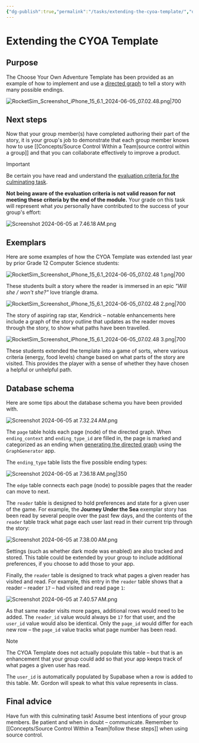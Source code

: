 ```yaml
---
{"dg-publish":true,"permalink":"/tasks/extending-the-cyoa-template/","dgHomeLink":true,"dgShowToc":true}
---
```


# Extending the CYOA Template

## Purpose

The Choose Your Own Adventure Template has been provided as an example of how to implement and use a [directed graph](https://www.russellgordon.ca/lcs/2023-24/ics4u/joyce-judy.pdf) to tell a story with many possible endings.

![RocketSim_Screenshot_iPhone_15_6.1_2024-06-05_07.02.48.png|700](/img/user/Media/RocketSim_Screenshot_iPhone_15_6.1_2024-06-05_07.02.48.png)

## Next steps

Now that your group member(s) have completed authoring their part of the story, it is your group's job to demonstrate that each group member knows how to use [[Concepts/Source Control Within a Team\|source control within a group]] and that you can collaborate effectively to improve a product. 

> [!IMPORTANT]
> Be certain you have read and understand the [evaluation criteria for the culminating task](https://drive.google.com/file/d/1OHXEhbi5CYiBmtdE4ryaPH981yRjSV2-/view?usp=share_link).
> 
> **Not being aware of the evaluation criteria is not valid reason for not meeting these criteria by the end of the module.** Your grade on this task will represent what *you* personally have contributed to the success of your group's effort:
> 
> ![Screenshot 2024-06-05 at 7.46.18 AM.png](/img/user/Media/Screenshot%202024-06-05%20at%207.46.18%E2%80%AFAM.png)

## Exemplars

Here are some examples of how the CYOA Template was extended last year by prior Grade 12 Computer Science students:

![RocketSim_Screenshot_iPhone_15_6.1_2024-06-05_07.02.48 1.png|700](/img/user/Media/RocketSim_Screenshot_iPhone_15_6.1_2024-06-05_07.02.48%201.png)

These students built a story where the reader is immersed in an epic *"Will she / won't she?"* love triangle drama.

![RocketSim_Screenshot_iPhone_15_6.1_2024-06-05_07.02.48 2.png|700](/img/user/Media/RocketSim_Screenshot_iPhone_15_6.1_2024-06-05_07.02.48%202.png)

The story of aspiring rap star, Kendrick – notable enhancements here include a graph of the story outline that updates as the reader moves through the story, to show what paths have been travelled.

![RocketSim_Screenshot_iPhone_15_6.1_2024-06-05_07.02.48 3.png|700](/img/user/Media/RocketSim_Screenshot_iPhone_15_6.1_2024-06-05_07.02.48%203.png)

These students extended the template into a game of sorts, where various criteria (energy, food levels) change based on what parts of the story are visited. This provides the player with a sense of whether they have chosen a helpful or unhelpful path.

## Database schema

Here are some tips about the database schema you have been provided with.

![Screenshot 2024-06-05 at 7.32.24 AM.png](/img/user/Media/Screenshot%202024-06-05%20at%207.32.24%E2%80%AFAM.png)

The `page` table holds each page (node) of the directed graph. When `ending_context` and `ending_type_id`  are filled in, the page is marked and categorized as an ending when [generating the directed graph](https://www.russellgordon.ca/lcs/2023-24/ics4u/directed-graph-example.png) using the `GraphGenerator` app.

The `ending_type` table lists the five possible ending types:

![Screenshot 2024-06-05 at 7.36.18 AM.png|350](/img/user/Media/Screenshot%202024-06-05%20at%207.36.18%E2%80%AFAM.png)

The `edge` table connects each page (node) to possible pages that the reader can move to next.

The `reader` table is designed to hold preferences and state for a given user of the game. For example, the **Journey Under the Sea** exemplar story has been read by several people over the past few days, and the contents of the `reader` table track what page each user last read in their current trip through the story:

![Screenshot 2024-06-05 at 7.38.00 AM.png](/img/user/Media/Screenshot%202024-06-05%20at%207.38.00%E2%80%AFAM.png)

Settings (such as whether dark mode was enabled) are also tracked and stored. This table could be extended by your group to include additional preferences, if you choose to add those to your app.

Finally, the `reader` table is designed to track what pages a given reader has visited and read. For example, this entry in the `reader` table shows that a reader – reader `17` – had visited and read page `1`:

![Screenshot 2024-06-05 at 7.40.57 AM.png](/img/user/Media/Screenshot%202024-06-05%20at%207.40.57%E2%80%AFAM.png)

As that same reader visits more pages, additional rows would need to be added. The `reader_id` value would always be `17` for that user, and the `user_id` value would also be identical. Only the `page_id` would differ for each new row – the `page_id` value tracks what page number has been read.

> [!NOTE]
> 
> The CYOA Template does not actually populate this table – but that is an enhancement that your group could add so that your app keeps track of what pages a given user has read.
> 
> The `user_id` is automatically populated by Supabase when a row is added to this table. Mr. Gordon will speak to what this value represents in class.

## Final advice

Have fun with this culminating task! Assume best intentions of your group members. Be patient and when in doubt – communicate. Remember to [[Concepts/Source Control Within a Team\|follow these steps]] when using source control.